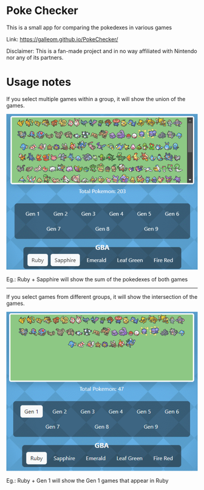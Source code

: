 # Poke Checker

This is a small app for comparing the pokedexes in various games 

Link: https://galleom.github.io/PokeChecker/

Disclaimer: This is a fan-made project and in no way affiliated with Nintendo nor any of its partners.

# Usage notes

If you select multiple games within a group, it will show the union of the games.

![Ruby + Sapphire will show the sum of the pokedexes of both games](https://github.com/Galleom/PokeChecker/blob/main/img/image1.png)

Eg.: Ruby + Sapphire will show the sum of the pokedexes of both games

--------------

If you select games from different groups, it will show the intersection of the games.

![Ruby + Gen 1 will show the Gen 1 games that appear in Ruby](https://github.com/Galleom/PokeChecker/blob/main/img/image2.png)

Eg.: Ruby + Gen 1 will show the Gen 1 games that appear in Ruby
